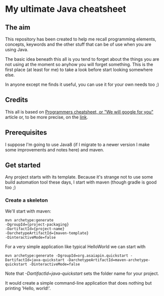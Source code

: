 # My ultimate Java cheatsheet

## The aim

This repository has been created to help me recall programming elements,
concepts, keywords and the other stuff that can be of use when you are using
Java.

The basic idea beneath this all is you tend to forget about the things you are
not using at the moment so anyhow you will forget something. This is the first
place (at least for me) to take a look before start looking somewhere else.

In anyone except me finds it useful, you can use it for your own needs too ;)

## Credits

This all is based on [Programmers cheatsheet, or "We will google for you"](https://habr.com/ru/post/420741/) article or, to be more precise, on the [link](https://cht.sh/java/:learn).

## Prerequisites

I suppose I'm going to use Java8 (if I migrate to a newer version I make some
improvements and notes here) and maven.

## Get started

Any project starts with its template. Because it's strange not to use some
build automation tool these days, I start with maven (though gradle is good too ;)

### Create a skeleton

We'll start with maven:

    mvn archetype:generate
	-DgroupId={project-packaging}
	-DartifactId={project-name}
	-DarchetypeArtifactId={maven-template}
	-DinteractiveMode=false

For a very simple application like typical HelloWorld we can start with

    mvn archetype:generate -DgroupId=org.asaiapin.quickstart -DartifactId=java-quickstart -DarchetypeArtifactId=maven-archetype-quickstart -DinteractiveMode=false

Note that *-DartifactId=java-quickstart* sets the folder name for your project.

It would create a simple command-line application that does nothing but printing
'Hello, world!'.
